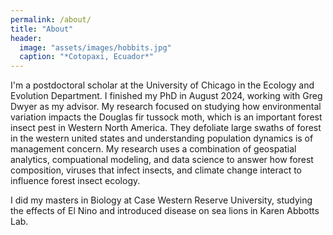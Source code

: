 ```yaml
---
permalink: /about/
title: "About"
header:
  image: "assets/images/hobbits.jpg"
  caption: "*Cotopaxi, Ecuador*"
---
```




I'm a postdoctoral scholar at the University of Chicago in the Ecology and Evolution Department. I finished my PhD in August 2024, working with Greg Dwyer as my advisor. My research focused on studying how environmental variation impacts the Douglas fir tussock moth, which is an important forest insect pest in Western North America. They defoliate large swaths of forest in the western united states and understanding population dynamics is of management concern. My research uses a combination of geospatial analytics, compuational modeling, and data science to answer how forest composition, viruses that infect insects, and climate change interact to influence forest insect ecology.

I did my masters in Biology at Case Western Reserve University, studying the effects of El Nino and introduced disease on sea lions in Karen Abbotts Lab.
